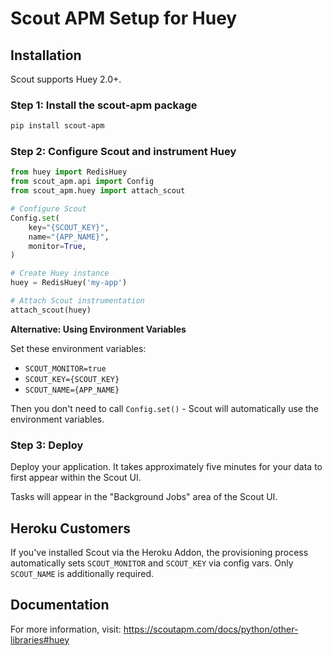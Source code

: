 # Scout APM Setup for Huey

## Installation

Scout supports Huey 2.0+.

### Step 1: Install the scout-apm package

```bash
pip install scout-apm
```

### Step 2: Configure Scout and instrument Huey

```python
from huey import RedisHuey
from scout_apm.api import Config
from scout_apm.huey import attach_scout

# Configure Scout
Config.set(
    key="{SCOUT_KEY}",
    name="{APP_NAME}",
    monitor=True,
)

# Create Huey instance
huey = RedisHuey('my-app')

# Attach Scout instrumentation
attach_scout(huey)
```

**Alternative: Using Environment Variables**

Set these environment variables:
- `SCOUT_MONITOR=true`
- `SCOUT_KEY={SCOUT_KEY}`
- `SCOUT_NAME={APP_NAME}`

Then you don't need to call `Config.set()` - Scout will automatically use the environment variables.

### Step 3: Deploy

Deploy your application. It takes approximately five minutes for your data to first appear within the Scout UI.

Tasks will appear in the "Background Jobs" area of the Scout UI.

## Heroku Customers

If you've installed Scout via the Heroku Addon, the provisioning process automatically sets `SCOUT_MONITOR` and `SCOUT_KEY` via config vars. Only `SCOUT_NAME` is additionally required.

## Documentation

For more information, visit: https://scoutapm.com/docs/python/other-libraries#huey

